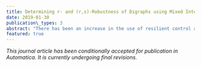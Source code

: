 ```yaml
---
title: Determining r- and (r,s)-Robustness of Digraphs using Mixed Integer Linear Programming
date: 2019-01-30
publication\_types: 3
abstract: "There has been an increase in the use of resilient control algorithms based on the graph theoretic properties of r- and (r,s)-robustness. These algorithms guarantee consensus of normally behaving agents in the presence of a bounded number of arbitrarily misbehaving agents if the values of the integers r and s are sufficiently large. However, determining an arbitrary graph's robustness is a highly nontrivial problem. This paper introduces a novel method for determining the r- and (r,s)-robustness of digraphs using mixed integer linear programming; to the best of the authors' knowledge it is the first time that mixed integer programming methods have been applied to the robustness determination problem. The approach only requires knowledge of the graph Laplacian matrix, and can be formulated with binary integer variables. Mixed integer programming algorithms such as branch-and-bound are used to iteratively tighten the lower and upper bounds on r and s. Simulations are presented which compare the performance of this approach to prior robustness determination algorithms."
featured: true
---
```


_This journal article has been conditionally accepted for publication in Automatica. It is currently undergoing final revisions._
